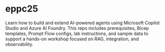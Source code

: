 # eppc25
Learn how to build and extend AI-powered agents using Microsoft Copilot Studio and Azure AI Foundry. This repo includes prerequisites, Bicep templates, Prompt Flow configs, lab instructions, and sample data to support a hands-on workshop focused on RAG, integration, and observability.
